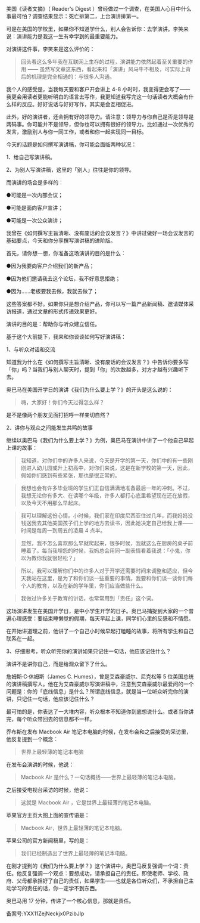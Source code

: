 美国《读者文摘》（ Reader's Digest ）曾经做过一个调查，在美国人心目中什么事最可怕？调查结果显示：死亡排第二，上台演讲排第一。

可是在美国的学校里，如果你不知道学什么，别人会告诉你：去学演讲。李笑来说：演讲能力是我这一生有幸学到的最重要能力。

对演讲这件事，李笑来是这么评价的：

> 回头看这么多年我在互联网上生存的过程，演讲能力依然起着至关重要的作用 —— 虽然写文章这东西，看起来和「演讲」风马牛不相及，可实际上背后的机理是完全相通的：与很多人沟通。

我个人的感受是，当我每天要和客户开会讲上 4-8 小时时，我变得更会写了——我更会用读者更能听明白的语言去写作，我更知道我写完这一句话读者大概会有什么样的反应。好好说话与好好写作，其实是会互相促进。

此外，好的演讲者，还会拥有好的领导力。请注意：领导力与你自己是否是领导是两码事。你可能并不是领导，但你也可以拥有很好的领导力。比如通过一次优秀的发言，激励别人与你一同工作，或者和你一起实现同一目标。

今天的话题是如何撰写演讲稿，你可能会面临两种状况：

1、给自己写演讲稿。

2、为别人写演讲稿，这里的「别人」往往是你的领导。

而演讲的场合是多样的：

●可能是一次内部会议；

●可能是面向客户宣讲；

●可能是一次公众演讲；

我曾在《如何撰写主旨清晰、没有废话的会议发言？》中讲过做好一场会议发言的基础要点，今天和你分享撰写演讲稿的进阶版。

首先，请你想一想，你准备这场演讲的目的是什么：

●因为我要向客户介绍我们的新产品；

●因为他们邀请我去这个论坛，我不好意思拒绝；

●因为……老板要我去做，我就去做了；

这些答案都不好。如果你只是想介绍产品，你可以写一篇产品新闻稿、邀请媒体采访报道，通过文章的形式传递效果更好。

演讲的目的是：帮助你与听众建立信任。

基于这个大前提下，我来和你谈谈如何写好演讲稿：

1、与听众对话和交流

知道我为什么在《如何撰写主旨清晰、没有废话的会议发言？》中告诉你要多写「你」吗？当我们与别人聊天时，提到「你」的次数越多，对方才越有兴趣听下去。

奥巴马在美国开学日的演讲《我们为什么要上学？》的开头是这么说的：

> 嗨，大家好！你们今天过得怎么样？

是不是像两个朋友见面打招呼一样亲切自然？

2、讲你与观众之间能发生共鸣的故事

继续以奥巴马《我们为什么要上学？》为例，奥巴马在演讲中讲了一个他自己早起上课的故事：

> 我知道，对你们中的许多人来说，今天是开学的第一天，你们中的有一些刚刚进入幼儿园或升上初高中，对你们来说，这是在新学校的第一天，因此，假如你们感到有些紧张，那也是很正常的。

> 我想也会有许多毕业班的学生们正自信满满地准备最后一年的冲刺。不过，我想无论你有多大、在读哪个年级，许多人都打心底里希望现在还在放假，以及今天不用那么早起床。

> 我可以理解这份心情。小时候，我们家在印度尼西亚住过几年，而我妈妈没钱送我去其他美国孩子们上学的地方去读书，因此她决定自己给我上课——时间是每周一到周五的凌晨 4 点半。

> 显然，我不怎么喜欢那么早就爬起来，很多时候，我就这么在厨房的桌子前睡着了。每当我埋怨的时候，我妈总会用同一副表情看着我说：「小鬼，你以为教你我就很轻松？」

> 所以，我可以理解你们中的许多人对于开学还需要时间来调整和适应，但今天我站在这里，是为了和你们谈一些重要的事情。我要和你们谈一谈你们每个人的教育，以及在新的学年里，你们应当做些什么。

> 我做过许多关于教育的讲话，也常常用到「责任」这个词。

这场演讲发生在美国开学日，是中小学生开学的日子。奥巴马捕捉到大家的一个普遍心理感受：要结束睡懒觉的假期，每天早起上课，同学们心里的反感和不情愿。

在开始讲道理之前，他讲了一个自己小时候早起打瞌睡的故事，将所有学生和自己联系在一起。

3、仔细思考，听众听完你的演讲如果只记住一句话，他应该记住什么？

演讲不是讲你自己，而是给观众留下了什么。

詹姆斯·C·休姆斯（James C. Humes），曾是艾森豪威尔、尼克松等 5 位美国总统的演讲稿撰写人。他在为艾森豪威尔写演讲稿中，注意到艾森豪威尔最爱问的一个问题是：你的「底线信息」是什么？所谓底线信息，就是当一位听众听完你的演讲，只记住一句话，他应该记住什么？

最可怕的是，你表达了一大堆内容，听众根本不知道你到底想说什么。或者当你讲完，每个听众带回去的信息都不一样。

乔布斯在发布 Macbook Air 笔记本电脑的时候，在发布会和之后接受的采访里，他反复提到一个概念：

> 世界上最轻薄的笔记本电脑

在发布会演讲的时候，他说：

> Macbook Air 是什么？一句话概括——世界上最轻薄的笔记本电脑。

之后接受电视台采访的时候，他说：

> 这就是 Macbook Air ，它是世界上最轻薄的笔记本电脑。

苹果官方主页大图上面的宣传语是：

> Macbook Air，世界上最轻薄的笔记本电脑。

苹果公司的官方新闻稿里，写的是：

> 我们已经制造出了世界上最轻薄的笔记本电脑。

在刚才提到的《我们为什么要上学？》这个演讲中，奥巴马反复强调一个词：责任。他反复强调一个观点：要想成功，请承担自己的责任。即使老师、学校、政府、父母都承担好了自己的责任，如果学生——也就是各位听众们，不承担自己主动学习的责任的话，你一定学不到东西。

奥巴马用 17 分钟，传递了一个核心信息，那就是责任。

备案号:YXX11ZejNeckjx0PzibJlp